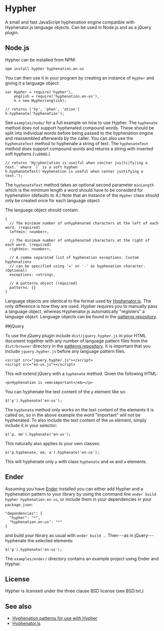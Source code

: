 # Hypher

A small and fast JavaScript hyphenation engine compatible with Hyphenator.js language objects. Can be used in Node.js and as a jQuery plugin.

## Node.js
Hypher can be installed from NPM:

    npm install hypher hyphenation.en-us

You can then use it in your program by creating an instance of `Hypher` and giving it a language object:

    var Hypher = require('hypher'),
        english = require('hyphenation.en-us'),
        h = new Hypher(english);

    // returns ['hy', 'phen', 'ation']
    h.hyphenate('hyphenation');

See `examples/node/` for a full example on how to use Hypher. The `hyphenate` method does not support hyphenated compound words. These should be split into individual words before being passed to the hyphenation engine and reassembled afterwards by the caller. You can also use the `hyphenateText` method to hyphenate a string of text. The `hyphenateText` method *does* support compound words and returns a string with inserted soft hyphens (`\u00AD`.)

    // returns 'Hy|phen|ation is use|ful when cen|ter jus|ti|fy|ing a text.' where `|` is a soft hyphen
    h.hyphenateText('Hyphenation is useful when center justifying a text.');

The `hyphenateText` method takes an optional second parameter `minLength` which is the minimum length a word should have to be considerd for hyphenation (defaults to 4.) Note that an instance of the `Hypher` class should only be created once for each language object.

The language object should contain:

    {
      // The minimum number of unhyphenated characters at the left of each word. (required)
      leftmin: <number>, 

      // The minimum number of unhyphenated characters at the right of each word. (required)
      rightmin: <number>,

      // A comma separated list of hyphenation exceptions. Custom hyphenations
      // can be specified using '=' or '-' as hyphenation character. (Optional)
      exceptions: <string>,

      // A patterns object (required)
      patterns: {}
    }

Language objects are identical to the format used by [Hyphenator.js](http://code.google.com/p/hyphenator/). The only difference is how they are used. Hypher requires you to manually pass a language object, whereas Hyphenator.js automatically "registers" a language object. Language objects can be found in the [patterns repository](https://github.com/bramstein/hyphenation-patterns).

##jQuery

To use the jQuery plugin include `dist/jquery.hypher.js` in your HTML document together with any number of language pattern files from the `dist/browser` directory in the [patterns repository](https://github.com/bramstein/hyphenation-patterns). It is important that you include `jquery.hypher.js` before any language pattern files.

    <script src="jquery.hypher.js"></script>
    <script src="en-us.js"></script>

This will extend jQuery with a `hyphenate` method. Given the following HTML:

    <p>Hyphenation is <em>important</em></p>

You can hyphenate the text content of the `p` element like so:

    $('p').hyphenate('en-us');

The `hyphenate` method only works on the text content of the elements it is called on, so in the above example the word "important" will not be hyphenated. To also include the text content of the `em` element, simply include it in your selector:

    $('p, em').hyphenate('en-us');

This naturally also applies to your own classes:

    $('p.hyphenate, em, a').hyphenate('en-us');

This will hyphenate only `p` with class `hyphenate` and `em` and `a` elements.

## Ender

Assuming you have [Ender](http://ender.no.de/) installed you can either add Hypher and a hyphenation pattern to your library by using the command line `ender build hypher hyphenation.en-us`, or include them in your dependencies in your `package.json`:

    "dependencies": {
      "hypher": "*",
      "hyphenation.en-us": "*"
    }

and build your library as usual with `ender build .`. Then---as in jQuery---hyphenate the selected elements:

    $('p').hyphenate('en-us');

The `examples/ender/` directory contains an example project using Ender and Hypher.

## License
Hypher is licensed under the three clause BSD license (see BSD.txt.)

## See also
* [Hyphenation patterns for use with Hypher](https://github.com/bramstein/hyphenation-patterns)
* [Hyphenator.js](http://code.google.com/p/hyphenator/)
